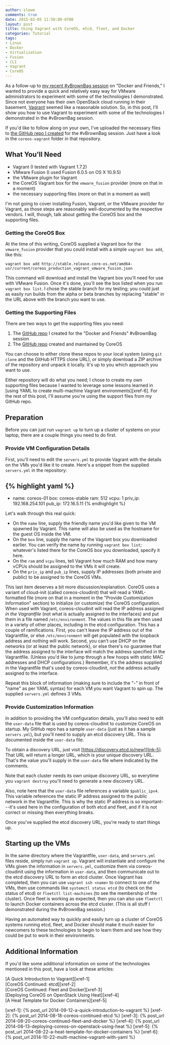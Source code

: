 ```yaml
---
author: slowe
comments: true
date: 2015-02-05 11:50:00-0700
layout: post
title: Using Vagrant with CoreOS, etcd, fleet, and Docker
categories: Tutorial
tags:
- Linux
- Docker
- Virtualization
- Fusion
- CLI
- Vagrant
- CoreOS
---
```


As a follow-up to [my recent #vBrownBag session][link-1] on "Docker and Friends," I wanted to provide a quick and relatively easy way for VMware administrators to experiment with some of the technologies I demonstrated. Since not everyone has their own OpenStack cloud running in their basement, [Vagrant][link-3] seemed like a reasonable solution. So, in this post, I'll show you how to use Vagrant to experiment with some of the technologies I demonstrated in the #vBrownBag session.

If you'd like to follow along on your own, I've uploaded the necessary files to [the GitHub repo I created][link-2] for the #vBrownBag session. Just have a look in the `coreos-vagrant` folder in that repository.

## What You'll Need

* Vagrant (I tested with Vagrant 1.7.2)
* VMware Fusion (I used Fusion 6.0.5 on OS X 10.9.5)
* the VMware plugin for Vagrant
* the CoreOS Vagrant box for the `vmware_fusion` provider (more on that in a moment)
* the necessary supporting files (more on that in a moment as well)

I'm not going to cover installing Fusion, Vagrant, or the VMware provider for Vagrant, as those steps are reasonably well-documented by the respective vendors. I will, though, talk about getting the CoreOS box and the supporting files.

### Getting the CoreOS Box

At the time of this writing, CoreOS supplied a Vagrant box for the `vmware_fusion` provider that you could install with a simple `vagrant box add`, like this:

	vagrant box add http://stable.release.core-os.net/amd64-usr/current/coreos_production_vagrant_vmware_fusion.json

This command will download and install the Vagrant box you'll need for use with VMware Fusion. Once it's done, you'll see the box listed when you run `vagrant box list`. I chose the stable branch for my testing; you could just as easily run builds from the alpha or beta branches by replacing "stable" in the URL above with the branch you want to use.

### Getting the Supporting Files

There are two ways to get the supporting files you need:

1. The [GitHub repo][link-2] I created for the "Docker and Friends" #vBrownBag session
2. The [GitHub repo][link-4] created and maintained by CoreOS

You can choose to either clone these repos to your local system (using `git clone` and the GitHub HTTPS clone URL), or simply download a ZIP archive of the repository and unpack it locally. It's up to you which approach you want to use.

Either repository will do what you need; I chose to create my own supporting files because I wanted to leverage some lessons learned in [using YAML to create multi-machine Vagrant environments][xref-6]. For the rest of this post, I'll assume you're using the support files from my GitHub repo.

## Preparation

Before you can just run `vagrant up` to turn up a cluster of systems on your laptop, there are a couple things you need to do first.

### Provide VM Configuration Details

First, you'll need to edit the `servers.yml` to provide Vagrant with the details on the VMs you'd like it to create. Here's a snippet from the supplied `servers.yml` in the repository:

{% highlight yaml %}
---
- name: coreos-01
  box: coreos-stable
  ram: 512
  vcpu: 1
  priv_ip: 192.168.254.101
  pub_ip: 172.16.5.11
{% endhighlight %}

Let's walk through this real quick:

* On the `name` line, supply the friendly name you'd like given to the VM spawned by Vagrant. This name will also be used as the hostname for the guest OS inside the VM.
* On the `box` line, supply the name of the Vagrant box you downloaded earlier. You can verify the name by running `vagrant box list`; whatever's listed there for the CoreOS box you downloaded, specify it here.
* On the `ram` and `vcpu` lines, tell Vagrant how much RAM and how many vCPUs should be assigned to the VMs it will create.
* On the `priv_ip` and `pub_ip` lines, supply IP addresses (both private and public) to be assigned to the CoreOS VMs.

This last item deserves a bit more discussion/explanation. CoreOS uses a variant of cloud-init (called coreos-cloudinit) that will read a YAML-formatted file (more on that in a moment in the "Provide Customization Information" section) to initialize (or customize) the CoreOS configuration. When used with Vagrant, coreos-cloudinit will read the IP address assigned _in the Vagrantfile_ (not what is actually assigned to the interfaces) and put them in a file named `/etc/environment`. The values in this file are then used in a variety of other places, including in the etcd configuration. This has a couple of ramifications. First, you can't leave the IP address out of the Vagrantfile, or else `/etc/environment` will get populated with the loopback address and nothing will work. Second, you can't use DHCP on the networks (or at least the public network), or else there's no guarantee that the address assigned to the interface will match the address specified in the Vagrantfile. (Unless you'd like to jump through a few hoops with static MAC addresses and DHCP configurations.) Remember, it's the address supplied in the Vagrantfile that's used by coreos-cloudinit, _not_ the address actually assigned to the interface.

Repeat this block of information (making sure to include the "-" in front of "name" as per YAML syntax) for each VM you want Vagrant to spin up. The supplied `servers.yml` defines 3 VMs.

### Provide Customization Information

In addition to providing the VM configuration details, you'll also need to edit the `user-data` file that is used by coreos-cloudinit to customize CoreOS on startup. My GitHub repo has a sample `user-data` (just as it has a sample `servers.yml`), but you'll need to supply an etcd discovery URL. This is documented inside the `user-data` file.

To obtain a discovery URL, just visit [https://discovery.etcd.io/new][link-5]. That URL will return a longer URL, which is your unique discovery URL. That's the value you'll supply in the `user-data` file where indicated by the comments.

Note that each cluster needs its own unique discovery URL, so everytime you `vagrant destroy` you'll need to generate a new discovery URL.

Also, note here that the `user-data` file references a variable `$public_ipv4`. This variable references the static IP address assigned to the public network in the Vagrantfile. This is why the static IP address is so important---it's used here in the configuration of both etcd and fleet, and if it is not correct or missing then everything breaks.

Once you've supplied the etcd discovery URL, you're ready to start things up.

## Starting up the VMs

In the same directory where the Vagrantfile, `user-data`, and `servers.yml` files reside, simply run `vagrant up`. Vagrant will instantiate and configure the VMs given the information in `servers.yml`, customize them via coreos-cloudinit using the information in `user-data`, and then communicate out to the etcd discovery URL to form an etcd cluster. Once Vagrant has completed, then you can use `vagrant ssh <name>` to connect to one of the VMs, then use commands like `systemctl status etcd` (to check on the status of etcd) or `fleetctl list-machines` (to see the membership of the cluster). Once fleet is working as expected, then you can also use `fleetctl` to launch Docker containers across the etcd cluster. (This is all stuff I demonstrated during the #vBrownBag session.)

Having an automated way to quickly and easily turn up a cluster of CoreOS systems running etcd, fleet, and Docker should make it much easier for newcomers to these technologies to begin to learn them and see how they could be put to work in their environments.

## Additional Information

If you'd like some additional information on some of the technologies mentioned in this post, have a look at these articles:

[A Quick Introduction to Vagrant][xref-1]  
[CoreOS Continued: etcd][xref-2]  
[CoreOS Continued: Fleet and Docker][xref-3]  
[Deploying CoreOS on OpenStack Using Heat][xref-4]  
[A Heat Template for Docker Containers][xref-5]



[link-1]: http://professionalvmware.com/2015/02/vbrownbag-devops-follow-up-docker-and-friends-with-scott-lowe-scott_lowe/
[link-2]: https://github.com/lowescott/2015-vbrownbag-docker
[link-3]: http://www.vagrantup.com/
[link-4]: https://github.com/coreos/coreos-vagrant
[link-5]: https://discovery.etcd.io/new
[xref-1]: {% post_url 2014-09-12-a-quick-introduction-to-vagrant %}
[xref-2]: {% post_url 2014-08-18-coreos-continued-etcd %}
[xref-3]: {% post_url 2014-08-20-coreos-continued-fleet-and-docker %}
[xref-4]: {% post_url 2014-08-13-deploying-coreos-on-openstack-using-heat %}
[xref-5]: {% post_url 2014-08-22-a-heat-template-for-docker-containers %}
[xref-6]: {% post_url 2014-10-22-multi-machine-vagrant-with-yaml %}